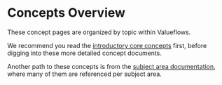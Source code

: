 # Concepts Overview

These concept pages are organized by topic within Valueflows.

We recommend you read the [introductory core concepts](../introduction/core.md) first, before digging into these more detailed concept documents.

Another path to these concepts is from the [subject area documentation](../specification/model-text.md), where many of them are referenced per subject area.
